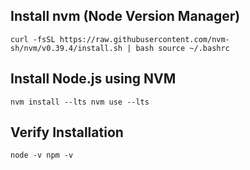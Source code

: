 ## Install nvm (Node Version Manager)
`curl -fsSL https://raw.githubusercontent.com/nvm-sh/nvm/v0.39.4/install.sh | bash
source ~/.bashrc
`
## Install Node.js using NVM 
`nvm install --lts
nvm use --lts
`
## Verify Installation
`node -v
npm -v
`
